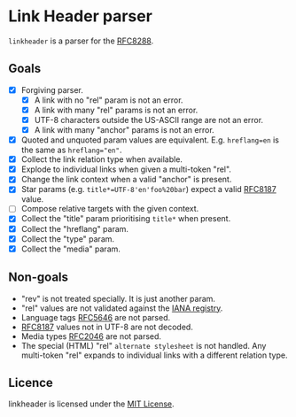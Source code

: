 # Link Header parser

`linkheader` is a parser for the [RFC8288](https://tools.ietf.org/html/rfc8288).

## Goals

* [x] Forgiving parser.
  * [x] A link with no "rel" param is not an error.
  * [x] A link with many "rel" params is not an error.
  * [x] UTF-8 characters outside the US-ASCII range are not an error.
  * [x] A link with many "anchor" params is not an error.
* [x] Quoted and unquoted param values are equivalent. E.g. `hreflang=en` is
      the same as `hreflang="en"`.
* [x] Collect the link relation type when available.
* [x] Explode to individual links when given a multi-token "rel".
* [x] Change the link context when a valid "anchor" is present.
* [x] Star params (e.g. `title*=UTF-8'en'foo%20bar`) expect a valid
      [RFC8187](https://tools.ietf.org/html/rfc8187) value.
* [ ] Compose relative targets with the given context.
* [x] Collect the "title" param prioritising `title*` when present.
* [x] Collect the "hreflang" param.
* [x] Collect the "type" param.
* [x] Collect the "media" param.

## Non-goals

* "rev" is not treated specially. It is just another param.
* "rel" values are not validated against the [IANA registry](https://www.iana.org/assignments/link-relations/link-relations.xhtml).
* Language tags [RFC5646](https://tools.ietf.org/html/rfc5646) are not parsed.
* [RFC8187](https://tools.ietf.org/html/rfc8187) values not in UTF-8 are not decoded.
* Media types [RFC2046](https://tools.ietf.org/html/rfc2046) are not parsed.
* The special (HTML) "rel" `alternate stylesheet` is not handled. Any
  multi-token "rel" expands to individual links with a different relation
  type.


## Licence

linkheader is licensed under the [MIT License](./LICENSE).
